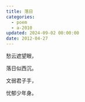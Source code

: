 ```yaml
---
title: 落日
categories:
  - poem
  - a-2010
updated: 2024-09-02 00:00:00
date: 2012-04-27
---
```


愁云遮望眼，

落日似西沉。

文弱君子手，

忧郁少年身。